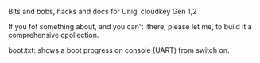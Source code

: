 Bits and bobs, hacks and docs
for Unigi cloudkey Gen 1,2

If you fot something about, and you can't ithere, please let me, to build it a comprehensive cpollection.

boot.txt:
shows a boot progress on console (UART) from switch on.
